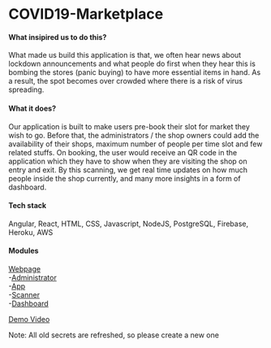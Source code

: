 <h1>COVID19-Marketplace</h1>

<h4>What insipired us to do this?</h4>
What made us build this application is that, we often hear news about lockdown announcements and what people do first when they hear this is bombing the stores (panic buying) to have more essential items in hand. As a result, the spot becomes over crowded where there is a risk of virus spreading.

<h4>What it does?</h4>
Our application is built to make users pre-book their slot for market they wish to go. Before that, the administrators / the shop owners could add the availability of their shops, maximum number of people per time slot and few related stuffs. On booking, the user would receive an QR code in the application which they have to show when they are visiting the shop on entry and exit. By this scanning, we get real time updates on how much people inside the shop currently, and many more insights in a form of dashboard.

<h4>Tech stack</h4>
Angular, React, HTML, CSS, Javascript, NodeJS, PostgreSQL, Firebase, Heroku, AWS


<h4>Modules</h4>

[Webpage](https://covid19-marketplace.web.app/) </br>
  -[Administrator](https://marketplace-administrator.web.app/) </br>
  -[App](https://marketplace-app.web.app/book-marketplace) </br>
  -[Scanner](https://marketplace-scanner.web.app/) </br>
  -[Dashboard](https://marketplace-dashboard.web.app/)</br>

[Demo Video](https://youtu.be/yzR79zQVGlI)

Note: All old secrets are refreshed, so please create a new one
